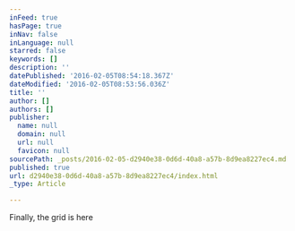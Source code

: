 ```yaml
---
inFeed: true
hasPage: true
inNav: false
inLanguage: null
starred: false
keywords: []
description: ''
datePublished: '2016-02-05T08:54:18.367Z'
dateModified: '2016-02-05T08:53:56.036Z'
title: ''
author: []
authors: []
publisher:
  name: null
  domain: null
  url: null
  favicon: null
sourcePath: _posts/2016-02-05-d2940e38-0d6d-40a8-a57b-8d9ea8227ec4.md
published: true
url: d2940e38-0d6d-40a8-a57b-8d9ea8227ec4/index.html
_type: Article

---
```

Finally, the grid is here